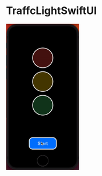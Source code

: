 # TraffcLightSwiftUI

  <img src="https://github.com/MrBook1812/TraffcLightSwiftUI/blob/main/trafficlightSwiftUI.gif" width="200" height="400">
